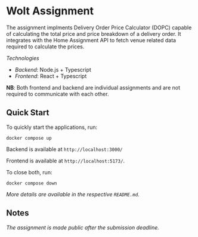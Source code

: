 # Wolt Assignment

The assignment implments Delivery Order Price Calculator (DOPC) capable of calculating the total price and price breakdown of a delivery order. It integrates with the Home Assignment API to fetch venue related data required to calculate the prices.

_Technologies_

- _Backend_: Node.js + Typescript
- _Frontend_: React + Typescript

**NB**: Both frontend and backend are individual assignments and are not required to communicate with each other.

## Quick Start

To quickly start the applications, run:

```
docker compose up
```

Backend is available at `http://localhost:3000/`

Frontend is available at `http://localhost:5173/`.

To close both, run:

```
docker compose down
```

_More details are available in the respective `README.md`._

## Notes

_The assignment is made public after the submission deadline._
